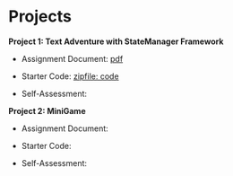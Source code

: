 # Projects

**Project 1:  Text Adventure with StateManager Framework**

* Assignment Document: [pdf](https://utdallas.box.com/v/Project1-Assignment)

* Starter Code: [zipfile:  code](https://utdallas.box.com/v/Project1-StarterCode)

* Self-Assessment:



**Project 2:  MiniGame**

* Assignment Document: 

* Starter Code: 

* Self-Assessment: 


